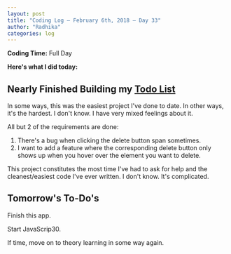 ```yaml
---
layout: post
title: "Coding Log — February 6th, 2018 — Day 33"
author: "Radhika"
categories: log
---
```


**Coding Time:** Full Day

**Here's what I did today:**

## Nearly Finished Building my [Todo List](http://rmorabia.com/todo)

In some ways, this was the easiest project I've done to date. In other ways, it's the hardest. I don't know. I have very mixed feelings about it. 

All but 2 of the requirements are done:

1. There's a bug when clicking the delete button span sometimes.
2. I want to add a feature where the corresponding delete button only shows up when you hover over the element you want to delete.

This project constitutes the most time I've had to ask for help and the cleanest/easiest code I've ever written. I don't know. It's complicated.

## Tomorrow's To-Do's

Finish this app. 

Start JavaScrip30.

If time, move on to theory learning in some way again. 
